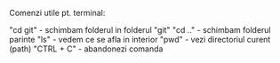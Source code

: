 Comenzi utile pt. terminal:

"cd git" - schimbam folderul in folderul "git"
"cd .." - schimbam folderul parinte
"ls" - vedem ce se afla in interior
"pwd" - vezi directoriul curent (path)
"CTRL + C" - abandonezi comanda

